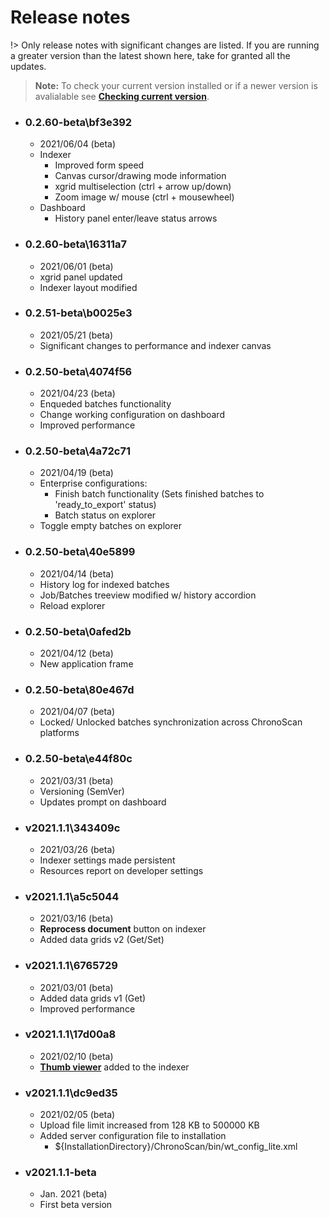 
# Release notes

!> Only release notes with significant changes are listed. If you are running a greater version than the latest shown here, take for granted all the updates.

> **Note:** To check your current version installed or if a newer version is avalialable see [**Checking current version**](./documentation/checking-current-version).

* ### 0.2.60-beta\bf3e392
    * 2021/06/04 (beta)
    * Indexer
        * Improved form speed
        * Canvas cursor/drawing mode information
        * xgrid multiselection (ctrl + arrow up/down)
        * Zoom image w/ mouse (ctrl + mousewheel)
    * Dashboard
        * History panel enter/leave status arrows

* ### 0.2.60-beta\16311a7
    * 2021/06/01 (beta)
    * xgrid panel updated
    * Indexer layout modified

* ### 0.2.51-beta\b0025e3
    * 2021/05/21 (beta)
    * Significant changes to performance and indexer canvas

* ### 0.2.50-beta\4074f56
    * 2021/04/23 (beta)
    * Enqueded batches functionality
    * Change working configuration on dashboard
    * Improved performance

* ### 0.2.50-beta\4a72c71
    * 2021/04/19 (beta)
    * Enterprise configurations: 
        * Finish batch functionality (Sets finished batches to 'ready_to_export' status)
        * Batch status on explorer
    * Toggle empty batches on explorer

* ### 0.2.50-beta\40e5899
    * 2021/04/14 (beta)
    * History log for indexed batches
    * Job/Batches treeview modified w/ history accordion
    * Reload explorer

* ### 0.2.50-beta\0afed2b
    * 2021/04/12 (beta)
    * New application frame

* ### 0.2.50-beta\80e467d
    * 2021/04/07 (beta)
    * <i class="mdi mdi-lock"></i> Locked/ Unlocked batches synchronization across ChronoScan platforms

* ### 0.2.50-beta\e44f80c
    * 2021/03/31 (beta)
    * Versioning (SemVer)
    * Updates prompt on dashboard

* ### v2021.1.1\343409c
    * 2021/03/26 (beta)
    * Indexer settings made persistent
    * Resources report on developer settings

* ### v2021.1.1\a5c5044
    * 2021/03/16 (beta)
    * <i class="mdi mdi-flash"></i> **Reprocess document** button on indexer
    * <i class="mdi mdi-grid"></i> Added data grids v2 (Get/Set)

* ### v2021.1.1\6765729
    * 2021/03/01 (beta)
    * <i class="mdi mdi-grid"></i> Added data grids v1 (Get) 
    * Improved performance

* ### v2021.1.1\17d00a8
    * 2021/02/10 (beta)
    * <i class="mdi mdi-image-multiple-outline"></i> [**Thumb viewer**](./documentation/chronolite/indexer/thumb-viewer/index) added to the indexer

* ### v2021.1.1\dc9ed35
    * 2021/02/05 (beta)
    * Upload file limit increased from 128 KB to 500000 KB
    * Added server configuration file to installation
        * ${InstallationDirectory}/ChronoScan/bin/wt_config_lite.xml

* ### v2021.1.1-beta
    * Jan. 2021 (beta)  
    * First beta version